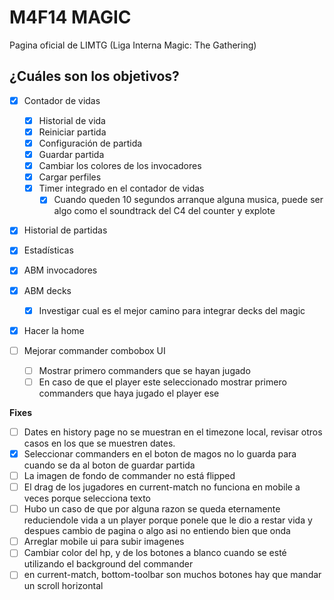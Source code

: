 # M4F14 MAGIC

Pagina oficial de LIMTG (Liga Interna Magic: The Gathering)

## ¿Cuáles son los objetivos?

- [x] Contador de vidas
  - [x] Historial de vida
  - [x] Reiniciar partida
  - [x] Configuración de partida
  - [x] Guardar partida
  - [x] Cambiar los colores de los invocadores
  - [x] Cargar perfiles
  - [x] Timer integrado en el contador de vidas
    - [x] Cuando queden 10 segundos arranque alguna musica, puede ser algo como el soundtrack del C4 del counter y explote
- [x] Historial de partidas
- [x] Estadísticas
- [x] ABM invocadores
- [x] ABM decks
  - [x] Investigar cual es el mejor camino para integrar decks del magic
- [x] Hacer la home

- [ ] Mejorar commander combobox UI
  - [ ] Mostrar primero commanders que se hayan jugado
  - [ ] En caso de que el player este seleccionado mostrar primero commanders que haya jugado el player ese

**Fixes**

- [ ] Dates en history page no se muestran en el timezone local, revisar otros casos en los que se muestren dates.
- [x] Seleccionar commanders en el boton de magos no lo guarda para cuando se da al boton de guardar partida
- [ ] La imagen de fondo de commander no está flipped
- [ ] El drag de los jugadores en current-match no funciona en mobile a veces porque selecciona texto
- [ ] Hubo un caso de que por alguna razon se queda eternamente reduciendole vida a un player porque ponele que le dio a restar vida y despues cambio de pagina o algo asi no entiendo bien que onda
- [ ] Arreglar mobile ui para subir imagenes
- [ ] Cambiar color del hp, y de los botones a blanco cuando se esté utilizando el background del commander
- [ ] en current-match, bottom-toolbar son muchos botones hay que mandar un scroll horizontal
